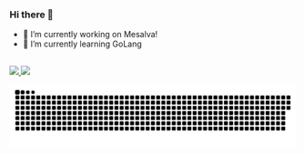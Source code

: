 ### Hi there 👋

- 🔭 I’m currently working on Mesalva!
- 🌱 I’m currently learning GoLang
##
<div>
  <a href="https://github.com/vcborsolan">
  <img height="180em" src="https://github-readme-stats.vercel.app/api?username=vcborsolan&show_icons=true&count_private=true&theme=dracula&include_all_commits=true&show_owner=true"/>
  <img height="180em" src="https://github-readme-stats.vercel.app/api/top-langs/?username=vcborsolan&count_private=true&theme=dracula&include_all_commits=true&layout=compact"/>
  </a>
</div>

![Snake animation](https://github.com/vcborsolan/vcborsolan/blob/output/github-contribution-grid-snake.svg)


